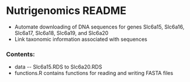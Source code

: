 # Nutrigenomics README
- Automate downloading of DNA sequences for genes Slc6a15, Slc6a16, Slc6a17, Slc6a18, Slc6a19, and Slc6a20
- Link taxonomic information associated with sequences

### Contents:
- data
  -- Slc6a15.RDS to Slc6a20.RDS
- functions.R contains functions for reading and writing FASTA files
